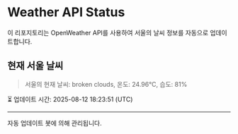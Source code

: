 
# Weather API Status

이 리포지토리는 OpenWeather API를 사용하여 서울의 날씨 정보를 자동으로 업데이트합니다.

## 현재 서울 날씨
> 서울의 현재 날씨: broken clouds, 온도: 24.96°C, 습도: 81%

⏳ 업데이트 시간: 2025-08-12 18:23:51 (UTC)

---
자동 업데이트 봇에 의해 관리됩니다.
